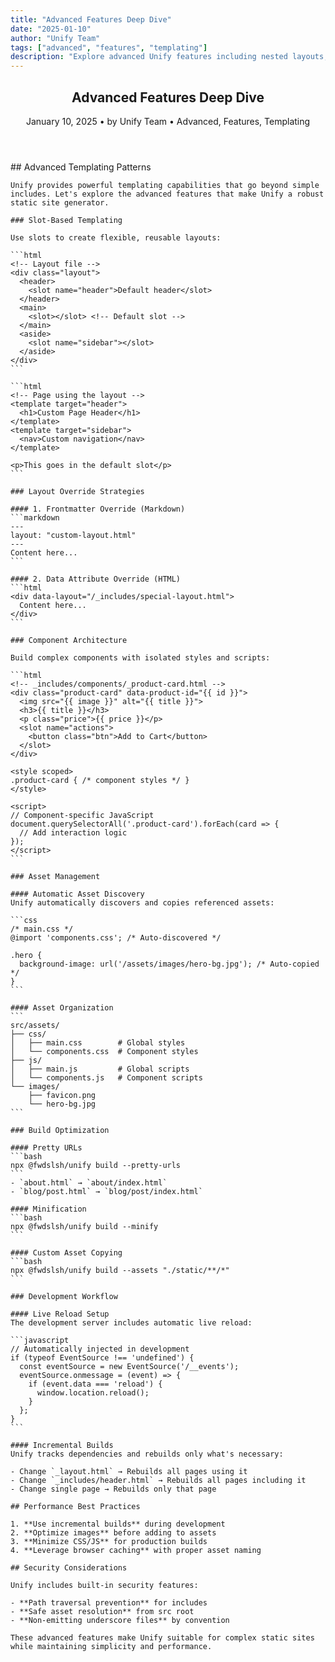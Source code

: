 ```yaml
---
title: "Advanced Features Deep Dive"
date: "2025-01-10"
author: "Unify Team"
tags: ["advanced", "features", "templating"]
description: "Explore advanced Unify features including nested layouts, slot templating, and component architecture."
---
```


<template target="title">Advanced Features Deep Dive</template>

<article class="blog-post">
  <header class="blog-meta">
    <h1>Advanced Features Deep Dive</h1>
    <p>
      <time datetime="2025-01-10">January 10, 2025</time> • 
      by Unify Team • 
      <span class="tags">Advanced, Features, Templating</span>
    </p>
  </header>

  <div class="blog-content">
    ## Advanced Templating Patterns

    Unify provides powerful templating capabilities that go beyond simple includes. Let's explore the advanced features that make Unify a robust static site generator.

    ### Slot-Based Templating

    Use slots to create flexible, reusable layouts:

    ```html
    <!-- Layout file -->
    <div class="layout">
      <header>
        <slot name="header">Default header</slot>
      </header>
      <main>
        <slot></slot> <!-- Default slot -->
      </main>
      <aside>
        <slot name="sidebar"></slot>
      </aside>
    </div>
    ```

    ```html
    <!-- Page using the layout -->
    <template target="header">
      <h1>Custom Page Header</h1>
    </template>
    <template target="sidebar">
      <nav>Custom navigation</nav>
    </template>
    
    <p>This goes in the default slot</p>
    ```

    ### Layout Override Strategies

    #### 1. Frontmatter Override (Markdown)
    ```markdown
    ---
    layout: "custom-layout.html"
    ---
    Content here...
    ```

    #### 2. Data Attribute Override (HTML)
    ```html
    <div data-layout="/_includes/special-layout.html">
      Content here...
    </div>
    ```

    ### Component Architecture

    Build complex components with isolated styles and scripts:

    ```html
    <!-- _includes/components/_product-card.html -->
    <div class="product-card" data-product-id="{{ id }}">
      <img src="{{ image }}" alt="{{ title }}">
      <h3>{{ title }}</h3>
      <p class="price">{{ price }}</p>
      <slot name="actions">
        <button class="btn">Add to Cart</button>
      </slot>
    </div>

    <style scoped>
    .product-card { /* component styles */ }
    </style>

    <script>
    // Component-specific JavaScript
    document.querySelectorAll('.product-card').forEach(card => {
      // Add interaction logic
    });
    </script>
    ```

    ### Asset Management

    #### Automatic Asset Discovery
    Unify automatically discovers and copies referenced assets:

    ```css
    /* main.css */
    @import 'components.css'; /* Auto-discovered */
    
    .hero {
      background-image: url('/assets/images/hero-bg.jpg'); /* Auto-copied */
    }
    ```

    #### Asset Organization
    ```
    src/assets/
    ├── css/
    │   ├── main.css        # Global styles
    │   └── components.css  # Component styles
    ├── js/
    │   ├── main.js         # Global scripts  
    │   └── components.js   # Component scripts
    └── images/
        ├── favicon.png
        └── hero-bg.jpg
    ```

    ### Build Optimization

    #### Pretty URLs
    ```bash
    npx @fwdslsh/unify build --pretty-urls
    ```
    - `about.html` → `about/index.html`
    - `blog/post.html` → `blog/post/index.html`

    #### Minification
    ```bash
    npx @fwdslsh/unify build --minify
    ```

    #### Custom Asset Copying
    ```bash
    npx @fwdslsh/unify build --assets "./static/**/*"
    ```

    ### Development Workflow

    #### Live Reload Setup
    The development server includes automatic live reload:

    ```javascript
    // Automatically injected in development
    if (typeof EventSource !== 'undefined') {
      const eventSource = new EventSource('/__events');
      eventSource.onmessage = (event) => {
        if (event.data === 'reload') {
          window.location.reload();
        }
      };
    }
    ```

    #### Incremental Builds
    Unify tracks dependencies and rebuilds only what's necessary:

    - Change `_layout.html` → Rebuilds all pages using it
    - Change `_includes/header.html` → Rebuilds all pages including it
    - Change single page → Rebuilds only that page

    ## Performance Best Practices

    1. **Use incremental builds** during development
    2. **Optimize images** before adding to assets
    3. **Minimize CSS/JS** for production builds
    4. **Leverage browser caching** with proper asset naming

    ## Security Considerations

    Unify includes built-in security features:

    - **Path traversal prevention** for includes
    - **Safe asset resolution** from src root
    - **Non-emitting underscore files** by convention

    These advanced features make Unify suitable for complex static sites while maintaining simplicity and performance.
  </div>
</article>
